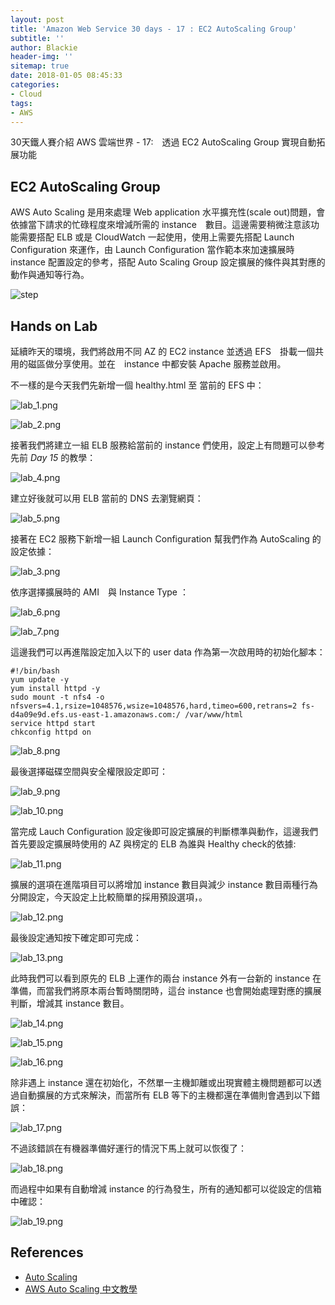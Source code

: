```yaml
---
layout: post
title: 'Amazon Web Service 30 days - 17 : EC2 AutoScaling Group'
subtitle: ''
author: Blackie
header-img: ''
sitemap: true
date: 2018-01-05 08:45:33
categories:
- Cloud
tags:
- AWS
---
```


30天鐵人賽介紹 AWS 雲端世界 - 17:　透過 EC2 AutoScaling Group 實現自動拓展功能

<!-- More -->

## EC2 AutoScaling Group ##

AWS Auto Scaling 是用來處理 Web application 水平擴充性(scale out)問題，會依據當下請求的忙碌程度來增減所需的 instance　數目。這邊需要稍微注意該功能需要搭配 ELB 或是 CloudWatch 一起使用，使用上需要先搭配 Launch Configuration 來運作，由 Launch Configuration 當作範本來加速擴展時 instance 配置設定的參考，搭配 Auto Scaling Group 設定擴展的條件與其對應的動作與通知等行為。

![step](step.png)

## Hands on Lab ##

延續昨天的環境，我們將啟用不同 AZ 的 EC2 instance 並透過 EFS　掛載一個共用的磁區做分享使用。並在　instance 中都安裝 Apache 服務並啟用。

不一樣的是今天我們先新增一個 healthy.html 至 當前的 EFS 中：

![lab_1.png](lab_1.png)

![lab_2.png](lab_2.png)

接著我們將建立一組 ELB 服務給當前的 instance 們使用，設定上有問題可以參考先前 *Day 15* 的教學：

![lab_4.png](lab_4.png)

建立好後就可以用 ELB 當前的 DNS 去瀏覽網頁：

![lab_5.png](lab_5.png)

接著在 EC2 服務下新增一組 Launch Configuration 幫我們作為 AutoScaling 的設定依據：

![lab_3.png](lab_3.png)

依序選擇擴展時的 AMI　與 Instance Type ：

![lab_6.png](lab_6.png)

![lab_7.png](lab_7.png)

這邊我們可以再進階設定加入以下的 user data 作為第一次啟用時的初始化腳本：

    #!/bin/bash
    yum update -y
    yum install httpd -y
    sudo mount -t nfs4 -o nfsvers=4.1,rsize=1048576,wsize=1048576,hard,timeo=600,retrans=2 fs-d4a09e9d.efs.us-east-1.amazonaws.com:/ /var/www/html
    service httpd start
    chkconfig httpd on

![lab_8.png](lab_8.png)

最後選擇磁碟空間與安全權限設定即可：

![lab_9.png](lab_9.png)

![lab_10.png](lab_10.png)

當完成 Lauch Configuration 設定後即可設定擴展的判斷標準與動作，這邊我們首先要設定擴展時使用的 AZ 與榜定的 ELB 為誰與 Healthy check的依據:

![lab_11.png](lab_11.png)

擴展的選項在進階項目可以將增加 instance 數目與減少 instance 數目兩種行為分開設定，今天設定上比較簡單的採用預設選項，。

![lab_12.png](lab_12.png)

最後設定通知按下確定即可完成：

![lab_13.png](lab_13.png)

此時我們可以看到原先的 ELB 上運作的兩台 instance 外有一台新的 instance 在準備，而當我們將原本兩台暫時關閉時，這台 instance 也會開始處理對應的擴展判斷，增減其 instance 數目。

![lab_14.png](lab_14.png)

![lab_15.png](lab_15.png)

![lab_16.png](lab_16.png)

除非遇上 instance 還在初始化，不然單一主機卸離或出現實體主機問題都可以透過自動擴展的方式來解決，而當所有 ELB 等下的主機都還在準備則會遇到以下錯誤：

![lab_17.png](lab_17.png)

不過該錯誤在有機器準備好運行的情況下馬上就可以恢復了：

![lab_18.png](lab_18.png)

而過程中如果有自動增減 instance 的行為發生，所有的通知都可以從設定的信箱中確認：

![lab_19.png](lab_19.png)

## References ##

- [Auto Scaling](https://aws.amazon.com/tw/autoscaling/)
- [AWS Auto Scaling 中文教學](http://vmixp7.blogspot.tw/2017/02/aws-auto-saling.html)